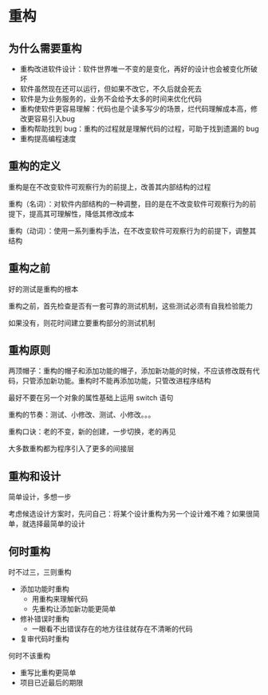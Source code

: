 # 重构

## 为什么需要重构

- 重构改进软件设计：软件世界唯一不变的是变化，再好的设计也会被变化所破坏
- 软件虽然现在还可以运行，但如果不改它，不久后就会死去
- 软件是为业务服务的，业务不会给予太多的时间来优化代码
- 重构使软件更容易理解：代码也是个读多写少的场景，烂代码理解成本高，修改更容易引入bug
- 重构帮助找到 bug：重构的过程就是理解代码的过程，可助于找到遗漏的 bug
- 重构提高编程速度

## 重构的定义

重构是在不改变软件可观察行为的前提上，改善其内部结构的过程

重构（名词）：对软件内部结构的一种调整，目的是在不改变软件可观察行为的前提下，提高其可理解性，降低其修改成本

重构（动词）：使用一系列重构手法，在不改变软件可观察行为的前提下，调整其结构

## 重构之前

好的测试是重构的根本

重构之前，首先检查是否有一套可靠的测试机制，这些测试必须有自我检验能力

如果没有，则花时间建立要重构部分的测试机制

## 重构原则

两顶帽子：重构的帽子和添加功能的帽子，添加新功能的时候，不应该修改既有代码，只管添加新功能。重构时不能再添加功能，只管改进程序结构

最好不要在另一个对象的属性基础上运用 switch 语句

重构的节奏：测试、小修改、测试、小修改。。。

重构口诀：老的不变，新的创建，一步切换，老的再见

大多数重构都为程序引入了更多的间接层

## 重构和设计

简单设计，多想一步

考虑候选设计方案时，先问自己：将某个设计重构为另一个设计难不难？如果很简单，就选择最简单的设计

## 何时重构

时不过三，三则重构

- 添加功能时重构
    - 用重构来理解代码
    - 先重构让添加新功能更简单
- 修补错误时重构
    - 一眼看不出错误存在的地方往往就存在不清晰的代码
- 复审代码时重构

何时不该重构

- 重写比重构更简单
- 项目已近最后的期限

